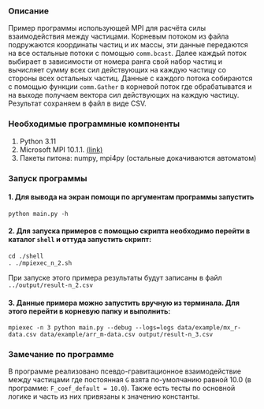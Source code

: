 ### Описание

Пример программы использующей MPI для расчёта силы взаимодействия между частицами. 
Корневым потоком из файла подружаются координаты частиц и их массы, 
эти данные передаются на все остальные потоки с помощью `comm.bcast`. 
Далее каждый поток выбирает в зависимости от номера ранга свой набор частиц и 
вычисляет сумму всех сил действующих на каждую частицу со стороны всех остальных частиц. 
Данные с каждого потока собираются с помощью функции `comm.Gather` в корневой поток 
где обрабатыватся и на выходе получаем вектора сил действующих на каждую частицу.
Результат сохраняем в файл в виде CSV.

### Необходимые программные компоненты

1. Python 3.11
2. Microsoft MPI 10.1.1. [(link)](https://github.com/microsoft/Microsoft-MPI/releases/tag/v10.1.1)
3. Пакеты питона: numpy, mpi4py (остальные докачиваются автоматом)

### Запуск программы

#### 1. Для вывода на экран помощи по аргументам программы запустить  
```commandline
python main.py -h
```

#### 2. Для запуска примеров с помощью скрипта необходимо перейти в каталог `shell` и оттуда запустить скрипт:
```
cd ./shell
. ./mpiexec_n_2.sh
```
При запуске этого примера результаты будут записаны в файл `../output/result-n_2.csv`

#### 3. Данные примера можно запустить вручную из терминала. Для этого перейти в корневую папку и выполнить:
```commandline
mpiexec -n 3 python main.py --debug --logs=logs data/example/mx_r-data.csv data/example/arr_m-data.csv output/result-n_3.csv
```

### Замечание по программе

В программе реализовано псевдо-гравитационное взаимодействие между частицами где постоянная `G` взята по-умолчанию равной 10.0 
(в программе: `F_coef_default = 10.0`). Также есть тесты по основной логике и часть из них привязаны к значению константы. 